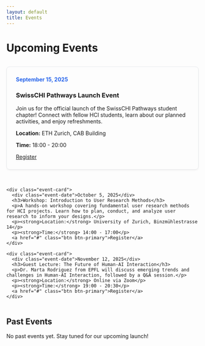 ```yaml
---
layout: default
title: Events
---
```


<div class="container">
  <h1>Upcoming Events</h1>
  
  <div class="events-list">
    <div class="event-card">
      <div class="event-date">September 15, 2025</div>
      <h3>SwissCHI Pathways Launch Event</h3>
      <p>Join us for the official launch of the SwissCHI Pathways student chapter! Connect with fellow HCI students, learn about our planned activities, and enjoy refreshments.</p>
      <p><strong>Location:</strong> ETH Zurich, CAB Building</p>
      <p><strong>Time:</strong> 18:00 - 20:00</p>
      <a href="#" class="btn btn-primary">Register</a>
    </div>
    
    <div class="event-card">
      <div class="event-date">October 5, 2025</div>
      <h3>Workshop: Introduction to User Research Methods</h3>
      <p>A hands-on workshop covering fundamental user research methods for HCI projects. Learn how to plan, conduct, and analyze user research to inform your designs.</p>
      <p><strong>Location:</strong> University of Zurich, Binzmühlestrasse 14</p>
      <p><strong>Time:</strong> 14:00 - 17:00</p>
      <a href="#" class="btn btn-primary">Register</a>
    </div>
    
    <div class="event-card">
      <div class="event-date">November 12, 2025</div>
      <h3>Guest Lecture: The Future of Human-AI Interaction</h3>
      <p>Dr. Marta Rodriguez from EPFL will discuss emerging trends and challenges in Human-AI Interaction, followed by a Q&A session.</p>
      <p><strong>Location:</strong> Online via Zoom</p>
      <p><strong>Time:</strong> 19:00 - 20:30</p>
      <a href="#" class="btn btn-primary">Register</a>
    </div>
  </div>
  
  <h2>Past Events</h2>
  
  <p>No past events yet. Stay tuned for our upcoming launch!</p>
</div>

<style>
  .events-list {
    display: grid;
    grid-template-columns: 1fr;
    gap: 2rem;
    margin: 2rem 0;
  }
  
  .event-card {
    border: 1px solid #e5e7eb;
    border-radius: 8px;
    padding: 1.5rem;
    box-shadow: 0 2px 4px rgba(0, 0, 0, 0.05);
  }
  
  .event-date {
    color: #2563eb;
    font-weight: bold;
    margin-bottom: 0.5rem;
  }
  
  @media (min-width: 768px) {
    .events-list {
      grid-template-columns: repeat(auto-fill, minmax(350px, 1fr));
    }
  }
</style>